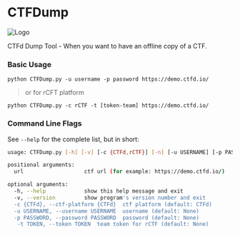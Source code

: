 # CTFDump
![Logo](https://github.com/hendrykeren/CTFDump/blob/master/assets/logo/250%20px.png)

CTFd Dump Tool - When you want to have an offline copy of a CTF.

### Basic Usage

`python CTFDump.py -u username -p password https://demo.ctfd.io/`

> or for rCFT platform

`python CTFDump.py -c rCTF -t [token-team] https://demo.ctfd.io/`

### Command Line Flags

See `--help` for the complete list, but in short:

```sh
usage: CTFDump.py [-h] [-v] [-c {CTFd,rCTF}] [-n] [-u USERNAME] [-p PASSWORD] [-t TOKEN] url

positional arguments:
  url                   ctf url (for example: https://demo.ctfd.io/)

optional arguments:
  -h, --help            show this help message and exit  
  -v, --version         show program's version number and exit  
  -c {CTFd}, --ctf-platform {CTFd}  ctf platform (default: CTFd)
  -u USERNAME, --username USERNAME  username (default: None)
  -p PASSWORD, --password PASSWORD  password (default: None)
   -t TOKEN, --token TOKEN  team token for rCTF (default: None)
```

